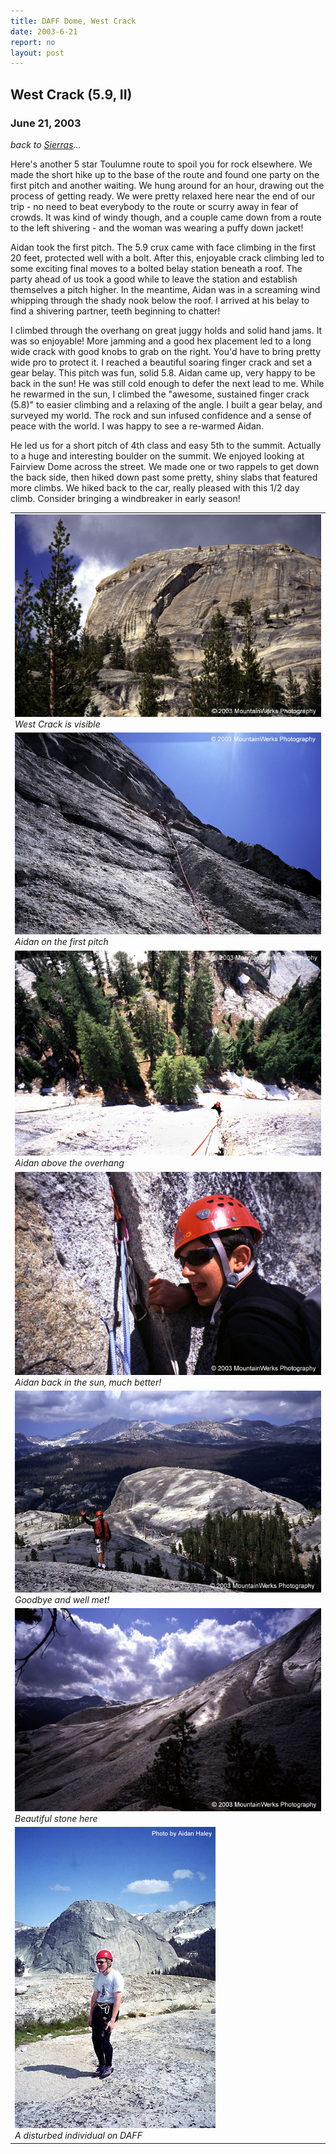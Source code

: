 ```yaml
---
title: DAFF Dome, West Crack
date: 2003-6-21
report: no
layout: post
---
```


<h2>West Crack (5.9, II)</h2>
<h3>June 21, 2003</h3>

_back to [Sierras](cali.html)..._


Here's another 5 star Toulumne route to spoil you for rock elsewhere.
We made the short hike up to the base of the route and found one party
on the first pitch and another waiting. We hung around for an hour,
drawing out the process of getting ready. We were pretty relaxed here
near the end of our trip - no need to beat everybody to the route or
scurry away in fear of crowds. It was kind of windy though, and a couple
came down from a route to the left shivering - and the woman was wearing
a puffy down jacket!


Aidan took the first pitch. The 5.9 crux came with face climbing in the
first 20 feet, protected well with a bolt. After this, enjoyable crack
climbing led to some exciting final moves to a bolted belay station
beneath a roof. The party ahead of us took a good while to leave the
station and establish themselves a pitch higher. In the meantime,
Aidan was in a screaming wind whipping through the shady nook below the roof.
I arrived at his belay to find a shivering partner, teeth beginning to
chatter!



I climbed through the overhang on great juggy holds and solid hand jams.
It was so enjoyable! More jamming and a good hex placement led to a long
wide crack with good knobs to grab on the right. You'd have to bring pretty
wide pro to protect it. I reached a beautiful soaring finger crack and set
a gear belay. This pitch was fun, solid 5.8. Aidan came up, very happy to
be back in the sun! He was still cold enough to defer the next lead to me.
While he rewarmed in the sun, I climbed the "awesome, sustained finger crack
(5.8)" to easier climbing and a relaxing of the angle. I built a gear belay,
and surveyed my world. The rock and sun infused confidence and a sense of
peace with the world. I was happy to see a re-warmed Aidan.


He led us for a short pitch of 4th class and easy 5th to the summit. Actually
to a huge and interesting boulder on the summit. We enjoyed looking at
Fairview Dome across the street. We made one or two rappels to get down
the back side, then hiked down past some pretty, shiny slabs that featured
more climbs. We hiked back to the car, really pleased with this 1/2 day
climb. Consider bringing a windbreaker in early season! 



</td>

<td width="30%" valign=top>
<table>
<tr><td>
<a href="images/daffdome.jpg"><img src="images/daffdome.jpg"></a><br>
<i>West Crack is visible</i>
</td></tr>
<tr><td>
<a href="images/daffp1.jpg"><img src="images/daffp1.jpg"></a><br>
<i>Aidan on the first pitch</i>
</td></tr>
<tr><td>
<a href="images/daffclimb.jpg"><img src="images/daffclimb.jpg"></a><br>
<i>Aidan above the overhang</i>
</td></tr>
<tr><td>
<a href="images/swondaff.jpg"><img src="images/swondaff.jpg"></a><br>
<i>Aidan back in the sun, much better!</i>
</td></tr>
<tr><td>
<a href="images/hullochap.jpg"><img src="images/hullochap.jpg"></a><br>
<i>Goodbye and well met!</i>
</td></tr>
<tr><td>
<a href="images/colorondaff.jpg"><img src="images/colorondaff.jpg"></a><br>
<i>Beautiful stone here</i>
</td></tr>
<tr><td>
<a href="images/ondaff.jpg"><img src="images/ondaff.jpg"></a><br>
<i>A disturbed individual on DAFF</i>
